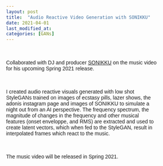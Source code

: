```yaml
---
layout: post
title:  "Audio Reactive Video Generation with SONIKKU"
date: 2021-04-01
last_modified_at:
categories: [GANs]
---
```

<style>
    * {
  box-sizing: border-box;
}

body {
  margin: 0;
  font-family: Arial;
}

.header {
  text-align: center;
  padding: 32px;
}

.row {
  display: -ms-flexbox; /* IE10 */
  display: flex;
  -ms-flex-wrap: wrap; /* IE10 */
  flex-wrap: wrap;
  padding: 0 4px;
}

/* Create four equal columns that sits next to each other */
.column {
  -ms-flex: 50%; /* IE10 */
  flex: 50%;
  max-width: 50%;
  padding: 0 4px;
}

.column img {
  margin-top: 8px;
  vertical-align: middle;
  width: 100%;
}

/* Responsive layout - makes a two column-layout instead of four columns */
@media screen and (max-width: 800px) {
  .column {
    -ms-flex: 50%;
    flex: 50%;
    max-width: 50%;
  }
}

/* Responsive layout - makes the two columns stack on top of each other instead of next to each other */
@media screen and (max-width: 600px) {
  .column {
    -ms-flex: 100%;
    flex: 100%;
    max-width: 100%;
  }
}

</style>
<br/><br/>
Collaborated with DJ and producer [SONIKKU](https://bellaunion.com/artists/sonikku/#:~:text='Sweat'%20is%20the%20new%20single,synths%20and%20pulsating%20bass%2Dlines.) on the music video for his upcoming Spring 2021 release. 

<br/><br/>
I created audio reactive visuals generated with low shot StyleGANs trained on images of ecstasy pills, lazer shows, the adonis instagram page and images of SONIKKU to simulate a night out from an AI perspective. The frequency spectrum, the magnitude of changes in the frequency and other musical features (onset enveloppe, and RMS) are extracted and used to create latent vectors, which when fed to the StyleGAN, result in interpolated frames which react to the music.

<br/><br/>
The music video will be released in Spring 2021.

<br/><br/>
